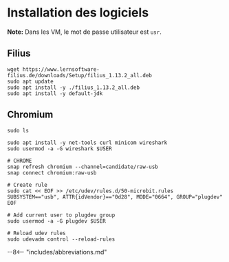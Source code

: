 
# Installation des logiciels

**Note:** Dans les VM, le mot de passe utilisateur est `usr`.

## Filius

``` shell
wget https://www.lernsoftware-filius.de/downloads/Setup/filius_1.13.2_all.deb
sudo apt update
sudo apt install -y ./filius_1.13.2_all.deb
sudo apt install -y default-jdk

```

## Chromium

``` shell
sudo ls

sudo apt install -y net-tools curl minicom wireshark
sudo usermod -a -G wireshark $USER

# CHROME
snap refresh chromium --channel=candidate/raw-usb 
snap connect chromium:raw-usb

# Create rule
sudo cat << EOF >> /etc/udev/rules.d/50-microbit.rules
SUBSYSTEM=="usb", ATTR{idVendor}=="0d28", MODE="0664", GROUP="plugdev"
EOF

# Add current user to plugdev group
sudo usermod -a -G plugdev $USER

# Reload udev rules
sudo udevadm control --reload-rules

```



--8<-- "includes/abbreviations.md"